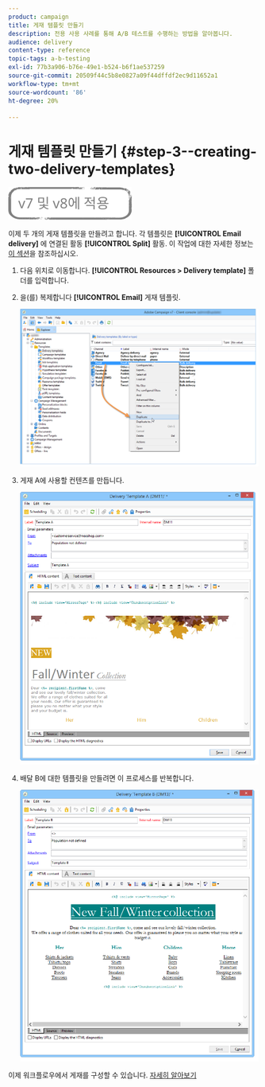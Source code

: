 ```yaml
---
product: campaign
title: 게재 템플릿 만들기
description: 전용 사용 사례를 통해 A/B 테스트를 수행하는 방법을 알아봅니다.
audience: delivery
content-type: reference
topic-tags: a-b-testing
exl-id: 77b3a906-b76e-49e1-b524-b6f1ae537259
source-git-commit: 20509f44c5b8e0827a09f44dffdf2ec9d11652a1
workflow-type: tm+mt
source-wordcount: '86'
ht-degree: 20%

---
```


# 게재 템플릿 만들기 {#step-3--creating-two-delivery-templates}

![](../../assets/common.svg)

이제 두 개의 게재 템플릿을 만들려고 합니다. 각 템플릿은 **[!UICONTROL Email delivery]** 에 연결된 활동 **[!UICONTROL Split]** 활동. 이 작업에 대한 자세한 정보는 [이 섹션](about-templates.md)을 참조하십시오.

1. 다음 위치로 이동합니다. **[!UICONTROL Resources > Delivery template]** 폴더를 입력합니다.
1. 을(를) 복제합니다 **[!UICONTROL Email]** 게재 템플릿.

   ![](assets/use_case_abtesting_deliverymodel_001.png)

1. 게재 A에 사용할 컨텐츠를 만듭니다.

   ![](assets/use_case_abtesting_deliverymodel_002.png)

1. 배달 B에 대한 템플릿을 만들려면 이 프로세스를 반복합니다.

   ![](assets/use_case_abtesting_deliverymodel_003.png)

이제 워크플로우에서 게재를 구성할 수 있습니다. [자세히 알아보기](a-b-testing-uc-configuring-deliveries.md)
